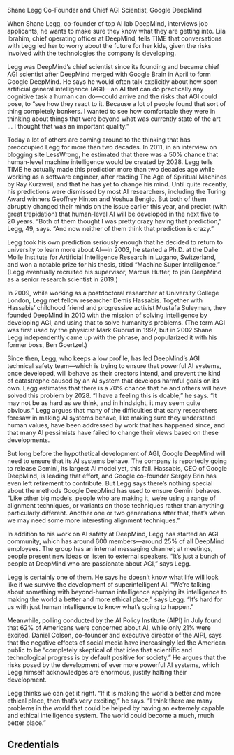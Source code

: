 Shane Legg
Co-Founder and Chief AGI Scientist, Google DeepMind

When Shane Legg, co-founder of top AI lab DeepMind, interviews job applicants, he wants to make sure they know what they are getting into. Lila Ibrahim, chief operating officer at DeepMind, tells TIME that conversations with Legg led her to worry about the future for her kids, given the risks involved with the technologies the company is developing.

Legg was DeepMind’s chief scientist since its founding and became chief AGI scientist after DeepMind merged with Google Brain in April to form Google DeepMind. He says he would often talk explicitly about how soon artificial general intelligence (AGI)—an AI that can do practically any cognitive task a human can do—could arrive and the risks that AGI could pose, to “see how they react to it. Because a lot of people found that sort of thing completely bonkers. I wanted to see how comfortable they were in thinking about things that were beyond what was currently state of the art … I thought that was an important quality.”

Today a lot of others are coming around to the thinking that has preoccupied Legg for more than two decades. In 2011, in an interview on blogging site LessWrong, he estimated that there was a 50% chance that human-level machine intelligence would be created by 2028. Legg tells TIME he actually made this prediction more than two decades ago while working as a software engineer, after reading The Age of Spiritual Machines by Ray Kurzweil, and that he has yet to change his mind. Until quite recently, his predictions were dismissed by most AI researchers, including the Turing Award winners Geoffrey Hinton and Yoshua Bengio. But both of them abruptly changed their minds on the issue earlier this year, and predict (with great trepidation) that human-level AI will be developed in the next five to 20 years. “Both of them thought I was pretty crazy having that prediction,” Legg, 49, says. “And now neither of them think that prediction is crazy.”

Legg took his own prediction seriously enough that he decided to return to university to learn more about AI—in 2003, he started a Ph.D. at the Dalle Molle Institute for Artificial Intelligence Research in Lugano, Switzerland, and won a notable prize for his thesis, titled “Machine Super Intelligence.” (Legg eventually recruited his supervisor, Marcus Hutter, to join DeepMind as a senior research scientist in 2019.)

In 2009, while working as a postdoctoral researcher at University College London, Legg met fellow researcher Demis Hassabis. Together with Hassabis’ childhood friend and progressive activist Mustafa Suleyman, they founded DeepMind in 2010 with the mission of solving intelligence by developing AGI, and using that to solve humanity’s problems. (The term AGI was first used by the physicist Mark Gubrud in 1997, but in 2002 Shane Legg independently came up with the phrase, and popularized it with his former boss, Ben Goertzel.)

Since then, Legg, who keeps a low profile, has led DeepMind’s AGI technical safety team—which is trying to ensure that powerful AI systems, once developed, will behave as their creators intend, and prevent the kind of catastrophe caused by an AI system that develops harmful goals on its own. Legg estimates that there is a 70% chance that he and others will have solved this problem by 2028. “I have a feeling this is doable,” he says. “It may not be as hard as we think, and in hindsight, it may seem quite obvious.” Legg argues that many of the difficulties that early researchers foresaw in making AI systems behave, like making sure they understand human values, have been addressed by work that has happened since, and that many AI pessimists have failed to change their views based on these developments.

But long before the hypothetical development of AGI, Google DeepMind will need to ensure that its AI systems behave. The company is reportedly going to release Gemini, its largest AI model yet, this fall. Hassabis, CEO of Google DeepMind, is leading that effort, and Google co-founder Sergey Brin has even left retirement to contribute. But Legg says there’s nothing special about the methods Google DeepMind has used to ensure Gemini behaves. “Like other big models, people who are making it, we’re using a range of alignment techniques, or variants on those techniques rather than anything particularly different. Another one or two generations after that, that’s when we may need some more interesting alignment techniques.”

In addition to his work on AI safety at DeepMind, Legg has started an AGI community, which has around 600 members—around 25% of all DeepMind employees. The group has an internal messaging channel; at meetings, people present new ideas or listen to external speakers. “It’s just a bunch of people at DeepMind who are passionate about AGI,” says Legg.

Legg is certainly one of them. He says he doesn’t know what life will look like if we survive the development of superintelligent AI. “We’re talking about something with beyond-human intelligence applying its intelligence to making the world a better and more ethical place,” says Legg. “It’s hard for us with just human intelligence to know what’s going to happen.”

Meanwhile, polling conducted by the AI Policy Institute (AIPI) in July found that 62% of Americans were concerned about AI, while only 21% were excited. Daniel Colson, co-founder and executive director of the AIPI, says that the negative effects of social media have increasingly led the American public to be “completely skeptical of that idea that scientific and technological progress is by default positive for society.” He argues that the risks posed by the development of ever more powerful AI systems, which Legg himself acknowledges are enormous, justify halting their development.

Legg thinks we can get it right. “If it is making the world a better and more ethical place, then that’s very exciting,” he says. “I think there are many problems in the world that could be helped by having an extremely capable and ethical intelligence system. The world could become a much, much better place.”

## Credentials